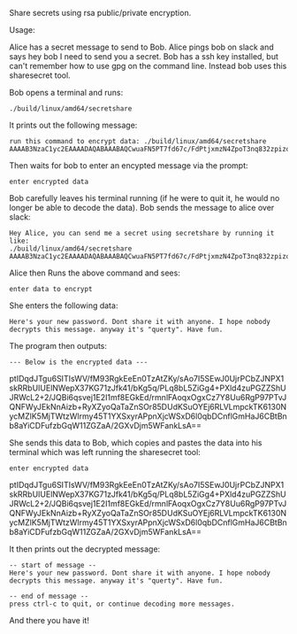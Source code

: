 Share secrets using rsa public/private encryption.

Usage:

Alice has a secret message to send to Bob. Alice pings bob on slack and says hey bob I need to send you a secret.
Bob has a ssh key installed, but can't remember how to use gpg on the command line. Instead bob uses this sharesecret tool.

Bob opens a terminal and runs:

    ./build/linux/amd64/secretshare

It prints out the following message:

    run this command to encrypt data: ./build/linux/amd64/secretshare AAAAB3NzaC1yc2EAAAADAQABAAABAQCwuaFN5PT7fd67c/FdPtjxmzN4ZpoT3nq832zpizoOJAJBSTRTIUltjeh2PTAlml9nKodPODvZxTw88w695vdoB7mpLUfCKXKKtI/9DV8Ay7NJKoiQK9hwofgaPXBfSMfp5veMEw8iD3OKqkFdBbYryxwUhhGICktUuUaQHpQVVuHNjlbRoVBxnb8mp4apP2B627ARBCqyRXz00pY2u9zk96GLbpaNvE7ON50G0BG4qb9iy+09hWtMC8unncSw4AT+/Oihwe1/sVdvQunWj/27rnPHbrzCplkUO+59HXYhE/LUypbzSGGVyAOsBVeWcdg3v1oXmb9LaaXh8HDb2Od7

Then waits for bob to enter an encypted message via the prompt:

    enter encrypted data

Bob carefully leaves his terminal running (if he were to quit it, he would no longer be able to decode the data).
Bob sends the message to alice over slack:

    Hey Alice, you can send me a secret using secretshare by running it like:
    ./build/linux/amd64/secretshare AAAAB3NzaC1yc2EAAAADAQABAAABAQCwuaFN5PT7fd67c/FdPtjxmzN4ZpoT3nq832zpizoOJAJBSTRTIUltjeh2PTAlml9nKodPODvZxTw88w695vdoB7mpLUfCKXKKtI/9DV8Ay7NJKoiQK9hwofgaPXBfSMfp5veMEw8iD3OKqkFdBbYryxwUhhGICktUuUaQHpQVVuHNjlbRoVBxnb8mp4apP2B627ARBCqyRXz00pY2u9zk96GLbpaNvE7ON50G0BG4qb9iy+09hWtMC8unncSw4AT+/Oihwe1/sVdvQunWj/27rnPHbrzCplkUO+59HXYhE/LUypbzSGGVyAOsBVeWcdg3v1oXmb9LaaXh8HDb2Od7


Alice then Runs the above command and sees:

    enter data to encrypt

She enters the following data:

    Here's your new password. Dont share it with anyone. I hope nobody decrypts this message. anyway it's "querty". Have fun.

The program then outputs:

    --- Below is the encrypted data ---
  ptIDqdJTgu6SITIsWV/fM93RgkEeEn0TzAtZKy/sAo7I5SEwJ0UjrPCbZJNPX1skRRbUIUElNWepX37KG71zJfk41/bKg5q/PLq8bL5ZiGg4+PXld4zuPGZZShUJRWcL2+2/JQBi6qsvej1E2I1mf8EGkEd/rmnlFAoqxOgxCz7Y8Uu6RgP97PTvJQNFWyJEkNnAizb+RyXZyoQaTaZnSOr85DUdKSuOYEj6RLVLmpckTK6130NycMZlK5MjTWtzWlrmy45T1YXSxyrAPpnXjcWSxD6l0qbDCnflGmHaJ6CBtBnb8aYiCDFufzbGqW11ZGZaA/2GXvDjm5WFankLsA==

She sends this data to Bob, which copies and pastes the data into his terminal which was left running the sharesecret tool:

    enter encrypted data
  ptIDqdJTgu6SITIsWV/fM93RgkEeEn0TzAtZKy/sAo7I5SEwJ0UjrPCbZJNPX1skRRbUIUElNWepX37KG71zJfk41/bKg5q/PLq8bL5ZiGg4+PXld4zuPGZZShUJRWcL2+2/JQBi6qsvej1E2I1mf8EGkEd/rmnlFAoqxOgxCz7Y8Uu6RgP97PTvJQNFWyJEkNnAizb+RyXZyoQaTaZnSOr85DUdKSuOYEj6RLVLmpckTK6130NycMZlK5MjTWtzWlrmy45T1YXSxyrAPpnXjcWSxD6l0qbDCnflGmHaJ6CBtBnb8aYiCDFufzbGqW11ZGZaA/2GXvDjm5WFankLsA==

It then prints out the decrypted message:
  
    -- start of message --
    Here's your new password. Dont share it with anyone. I hope nobody decrypts this message. anyway it's "querty". Have fun.
  
    -- end of message --
    press ctrl-c to quit, or continue decoding more messages.

And there you have it!

